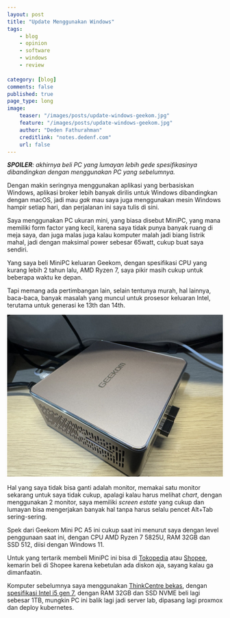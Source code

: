 ```yaml
---
layout: post
title: "Update Menggunakan Windows"
tags: 
    - blog
    - opinion
    - software
    - windows
    - review
        
category: [blog]
comments: false
published: true
page_type: long
image:
    teaser: "/images/posts/update-windows-geekom.jpg"
    feature: "/images/posts/update-windows-geekom.jpg"
    author: "Deden Fathurahman"
    creditlink: "notes.dedenf.com"
    url: false
---
```


***SPOILER**: akhirnya beli PC yang lumayan lebih gede spesifikasinya dibandingkan dengan menggunakan PC yang sebelumnya.*

Dengan makin seringnya menggunakan aplikasi yang berbasiskan Windows, aplikasi broker lebih banyak dirilis untuk Windows dibandingkan dengan macOS, jadi mau *gak* mau saya juga menggunakan mesin Windows hampir setiap hari, dan perjalanan ini saya tulis di sini.

Saya menggunakan PC ukuran mini, yang biasa disebut MiniPC, yang mana memiliki form factor yang kecil, karena saya tidak punya banyak ruang di meja saya, dan juga malas juga kalau komputer malah jadi biang listrik mahal, jadi dengan maksimal power sebesar 65watt, cukup buat saya sendiri.

Yang saya beli MiniPC keluaran Geekom, dengan spesifikasi CPU yang kurang lebih 2 tahun lalu, AMD Ryzen 7, saya pikir masih cukup untuk beberapa waktu ke depan.

Tapi memang ada pertimbangan lain, selain tentunya murah, hal lainnya, baca-baca, banyak masalah yang muncul untuk prosesor keluaran Intel, terutama untuk generasi ke 13th dan 14th.

![](/images/posts/update-windows-geekom2.jpg)


Hal yang saya tidak bisa ganti adalah monitor, memakai satu monitor sekarang untuk saya tidak cukup, apalagi kalau harus melihat *chart*, dengan menggunakan 2 monitor, saya memiliki *screen estate* yang cukup dan lumayan bisa mengerjakan banyak hal tanpa harus selalu pencet Alt+Tab sering-sering.

Spek dari Geekom Mini PC A5 ini cukup saat ini menurut saya dengan level penggunaan saat ini, dengan CPU AMD Ryzen 7 5825U, RAM 32GB dan SSD 512, diisi dengan Windows 11.

Untuk yang tertarik membeli MiniPC ini bisa di [Tokopedia](https://tokopedia.link/RPZe4X2seNb) atau [Shopee](https://s.shopee.co.id/qR2yJRaho?share_channel_code=2), kemarin beli di Shopee karena kebetulan ada diskon aja, sayang kalau ga dimanfaatin.

Komputer sebelumnya saya menggunakan [ThinkCentre bekas](https://tokopedia.link/lfQKnJaveNb), dengan [spesifikasi Intel i5 gen 7](https://s.shopee.co.id/LUmNKMRrL?share_channel_code=2), dengan RAM 32GB dan SSD NVME beli lagi sebesar 1TB, mungkin PC ini balik lagi jadi server lab, dipasang lagi proxmox dan deploy kubernetes.